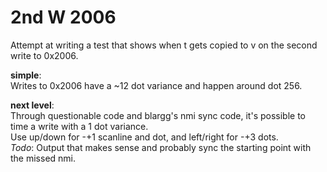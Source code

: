 # 2nd W 2006
Attempt at writing a test that shows when t gets copied to v on the second write to 0x2006.

**simple**:  
Writes to 0x2006 have a ~12 dot variance and happen around dot 256.

**next level**:  
Through questionable code and blargg's nmi sync code, it's possible to time a write with a 1 dot variance.  
Use up/down for -+1 scanline and dot, and left/right for -+3 dots.  
*Todo*: Output that makes sense and probably sync the starting point with the missed nmi.
